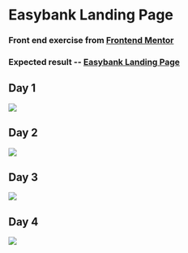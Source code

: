 # Easybank Landing Page

### Front end exercise from [Frontend Mentor](https://www.frontendmentor.io/)
### Expected result -- [Easybank Landing Page](https://www.frontendmentor.io/challenges/easybank-landing-page-WaUhkoDN)

## Day 1

<img src="https://i.imgur.com/5VQO9dF.png">

## Day 2

<img src="https://i.imgur.com/nX7d3pA.png">

## Day 3

<img src="https://i.imgur.com/ZQxYt8X.png">

## Day 4

<img src="https://i.imgur.com/22S3smA.png">